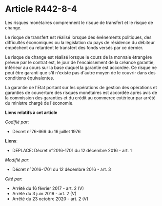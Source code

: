 # Article R442-8-4

Les risques monétaires comprennent le risque de transfert et le risque de change.

Le risque de transfert est réalisé lorsque des événements politiques, des difficultés économiques ou la législation du pays
de résidence du débiteur empêchent ou retardent le transfert des fonds versés par ce dernier.

Le risque de change est réalisé lorsque le cours de la monnaie étrangère prévue par le contrat est, le jour de l'encaissement
de la créance garantie, inférieur au cours sur la base duquel la garantie est accordée. Ce risque ne peut être garanti que
s'il n'existe pas d'autre moyen de le couvrir dans des conditions équivalentes.

La garantie de l'Etat portant sur les opérations de gestion des opérations et garanties de couverture des risques monétaires
est accordée après avis de la commission des garanties et du crédit au commerce extérieur par arrêté du ministre chargé de
l'économie.

**Liens relatifs à cet article**

_Codifié par_:

  - Décret n°76-666 du 16 juillet 1976

**Liens**:

  - DEPLACE: Décret n°2016-1701 du 12 décembre 2016 - art. 1

_Modifié par_:

  - Décret n°2016-1701 du 12 décembre 2016 - art. 3

_Cité par_:

  - Arrêté du 16 février 2017 - art. 2 (V)
  - Arrêté du 3 juin 2019 - art. 2 (V)
  - Arrêté du 23 octobre 2020 - art. 2 (V)

